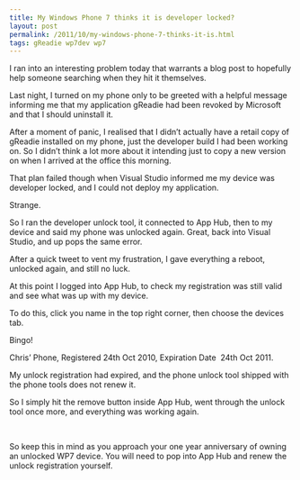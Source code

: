 ```yaml
---
title: My Windows Phone 7 thinks it is developer locked?
layout: post
permalink: /2011/10/my-windows-phone-7-thinks-it-is.html
tags: gReadie wp7dev wp7
---
```



I ran into an interesting problem today that warrants a blog post to hopefully help someone searching when they hit it themselves.  
  
Last night, I turned on my phone only to be greeted with a helpful message informing me that my application gReadie had been revoked by Microsoft and that I should uninstall it.  
  
After a moment of panic, I realised that I didn’t actually have a retail copy of gReadie installed on my phone, just the developer build I had been working on. So I didn’t think a lot more about it intending just to copy a new version on when I arrived at the office this morning.  
  
That plan failed though when Visual Studio informed me my device was developer locked, and I could not deploy my application.  
  
Strange.  
  
So I ran the developer unlock tool, it connected to App Hub, then to my device and said my phone was unlocked again. Great, back into Visual Studio, and up pops the same error.  
  
After a quick tweet to vent my frustration, I gave everything a reboot, unlocked again, and still no luck.  
  
At this point I logged into App Hub, to check my registration was still valid and see what was up with my device.   
  
To do this, click you name in the top right corner, then choose the devices tab.  
  
Bingo!  
  
Chris’ Phone, Registered 24th Oct 2010, Expiration Date  24th Oct 2011.  
  
My unlock registration had expired, and the phone unlock tool shipped with the phone tools does not renew it.  
  
So I simply hit the remove button inside App Hub, went through the unlock tool once more, and everything was working again.  
  
   
  
So keep this in mind as you approach your one year anniversary of owning an unlocked WP7 device. You will need to pop into App Hub and renew the unlock registration yourself.  
  